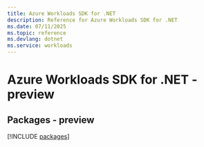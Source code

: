 ```yaml
---
title: Azure Workloads SDK for .NET
description: Reference for Azure Workloads SDK for .NET
ms.date: 07/11/2025
ms.topic: reference
ms.devlang: dotnet
ms.service: workloads
---
```

# Azure Workloads SDK for .NET - preview
## Packages - preview
[!INCLUDE [packages](workloads-index.md)]